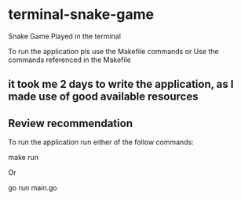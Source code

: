 # terminal-snake-game
Snake Game Played in the terminal

To run the application pls use the Makefile commands or Use the commands referenced in the Makefile


## it took me 2 days to write the application, as I made use of good available resources


## Review recommendation
To run the application run either of the follow commands:

make run

Or

go run main.go
